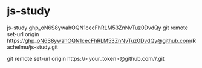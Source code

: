 # js-study
js-study
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
git remote set-url origin https://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@github.com/Rachelmu/js-study.git

git remote set-url origin https://<your_token>@github.com/<USERNAME>/<REPO>.git